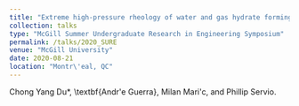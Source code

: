 ```yaml
---
title: "Extreme high-pressure rheology of water and gas hydrate forming systems"
collection: talks
type: "McGill Summer Undergraduate Research in Engineering Symposium"
permalink: /talks/2020_SURE
venue: "McGill University"
date: 2020-08-21
location: "Montr\'eal, QC"
---
```


Chong Yang Du*, \textbf{Andr\'e Guerra}, Milan Mari\'c, and Phillip Servio.